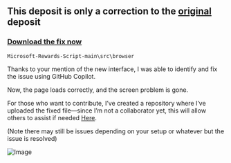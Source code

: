 ## This deposit is only a correction to the [original](https://github.com/TheNetsky/Microsoft-Rewards-Script) deposit

### [Download the fix now](https://github.com/LightZirconite/msn-rw/blob/main/Browser.ts)

```Microsoft-Rewards-Script-main\src\browser```

Thanks to your mention of the new interface, I was able to identify and fix the issue using GitHub Copilot.

Now, the page loads correctly, and the screen problem is gone.

For those who want to contribute, I’ve created a repository where I’ve uploaded the fixed file—since I’m not a collaborator yet, this will allow others to assist if needed [Here](https://github.com/LightZirconite/msn-rw/blob/main/Browser.ts).

(Note there may still be issues depending on your setup or whatever but the issue is resolved)

![Image](https://github.com/user-attachments/assets/3f012a84-1518-4c9e-ae49-6c53abf2236e)
